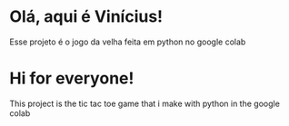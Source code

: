 # Olá, aqui é Vinícius!

Esse projeto é o jogo da velha feita em python no google colab

# Hi for everyone!

This project is the tic tac toe game that i make with python in the google colab
